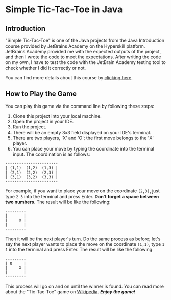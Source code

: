 # Simple Tic-Tac-Toe in Java

## Introduction

"Simple Tic-Tac-Toe" is one of the Java projects from the Java Introduction course provided by JetBrains Academy on the Hyperskill platform.
JetBrains Academy provided me with the expected outputs of the project, and then I wrote the code to meet the expectations. After writing
the code on my own, I have to test the code with the JetBrain Academy testing tool to check whether I did it correctly or not.

You can find more details about this course by [clicking here](https://hyperskill.org/tracks/8). 

## How to Play the Game
You can play this game via the command line by following these steps:
1. Clone this project into your local machine.
2. Open the project in your IDE.
3. Run the project.
4. There will be an empty 3x3 field displayed on your IDE's terminal.
5. There are two players, 'X' and 'O'; the first move belongs to the 'X' player.
6. You can place your move by typing the coordinate into the terminal input. The coordination is as follows:

```text
-----------------------
| (1,1)  (1,2)  (1,3) |
| (2,1)  (2,2)  (2,3) |
| (3,1)  (3,2)  (3,3) |
-----------------------
```

For example, if you want to place your move on the coordinate `(2,3)`, just type `2 3` into the terminal and press Enter. 
**Don't forget a space between two numbers**. The result will be like the following:

```text
---------
|       |
|     X |
|       |
---------
```

Then it will be the next player's turn. Do the same process as before; let's say the next player wants to place the move 
on the coordinate `(1,1)`, type `1 1` into the terminal and press Enter. The result will be like the following:

```text
---------
| O     |
|     X |
|       |
---------
```

This process will go on and on until the winner is found. 
You can read more about the "Tic-Tac-Toe" game on [Wikipedia](https://en.wikipedia.org/wiki/Tic-tac-toe). 
***Enjoy the game!***
